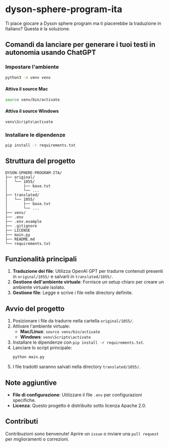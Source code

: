 # dyson-sphere-program-ita

Ti piace giocare a Dyson sphere program ma ti piacerebbe la traduzione in Italiano? Questa è la soluzione.

## Comandi da lanciare per generare i tuoi testi in autonomia usando ChatGPT

### Impostare l'ambiente
```bash
python3 -m venv venv
```

#### Attiva il source Mac
```bash
source venv/bin/activate
```

#### Attiva il source Windows
```bash
venv\Scripts\activate
```

### Installare le dipendenze
```bash
pip install -r requirements.txt
```

## Struttura del progetto
```
DYSON-SPHERE-PROGRAM-ITA/
├── original/
│   └── 1055/
│       ├── base.txt
│       └── ...
├── translated/
│   └── 1055/
│       ├── base.txt
│       └── ...
├── venv/
├── .env
├── .env.example
├── .gitignore
├── LICENSE
├── main.py
├── README.md
└── requirements.txt
```

## Funzionalità principali
1. **Traduzione dei file**: Utilizza OpenAI GPT per tradurre contenuti presenti in `original/1055/` e salvarli in `translated/1055/`.
2. **Gestione dell'ambiente virtuale**: Fornisce un setup chiaro per creare un ambiente virtuale isolato.
3. **Gestione file**: Legge e scrive i file nelle directory definite.

## Avvio del progetto
1. Posizionare i file da tradurre nella cartella `original/1055/`.
2. Attivare l'ambiente virtuale:
   - **Mac/Linux**: `source venv/bin/activate`
   - **Windows**: `venv\Scripts\activate`
3. Installare le dipendenze con `pip install -r requirements.txt`.
4. Lanciare lo script principale:
   ```bash
   python main.py
   ```
5. I file tradotti saranno salvati nella directory `translated/1055/`.

## Note aggiuntive
- **File di configurazione**: Utilizzare il file `.env` per configurazioni specifiche.
- **Licenza**: Questo progetto è distribuito sotto licenza Apache 2.0.

## Contributi
Contribuzioni sono benvenute! Aprire un `issue` o inviare una `pull request` per miglioramenti o correzioni.

